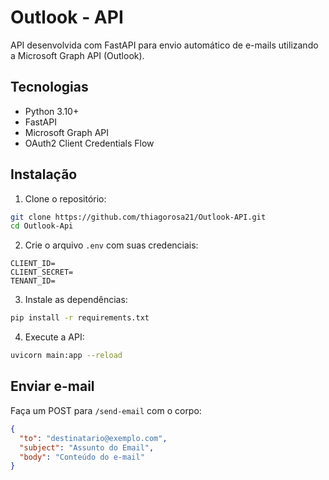 
# Outlook - API

API desenvolvida com FastAPI para envio automático de e-mails utilizando a Microsoft Graph API (Outlook).

## Tecnologias

- Python 3.10+
- FastAPI
- Microsoft Graph API
- OAuth2 Client Credentials Flow

## Instalação

1. Clone o repositório:

```bash
git clone https://github.com/thiagorosa21/Outlook-API.git
cd Outlook-Api
````

2. Crie o arquivo `.env` com suas credenciais:

```
CLIENT_ID=
CLIENT_SECRET=
TENANT_ID=
```

3. Instale as dependências:

```bash
pip install -r requirements.txt
```

4. Execute a API:

```bash
uvicorn main:app --reload
```

## Enviar e-mail

Faça um POST para `/send-email` com o corpo:

```json
{
  "to": "destinatario@exemplo.com",
  "subject": "Assunto do Email",
  "body": "Conteúdo do e-mail"
}
```
